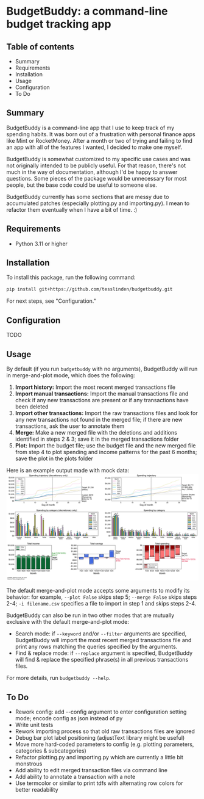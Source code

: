 # BudgetBuddy: a command-line budget tracking app


## Table of contents

- Summary
- Requirements
- Installation
- Usage
- Configuration
- To Do


## Summary

BudgetBuddy is a command-line app that I use to keep track of my spending habits. It was born out of a frustration with personal finance apps like Mint or RocketMoney. After a month or two of trying and failing to find an app with all of the features I wanted, I decided to make one myself.

BudgetBuddy is somewhat customized to my specific use cases and was not originally intended to be publicly useful. For that reason, there's not much in the way of documentation, although I'd be happy to answer questions. Some pieces of the package would be unnecessary for most people, but the base code could be useful to someone else.

BudgetBuddy currently has some sections that are messy due to accumulated patches (especially plotting.py and importing.py). I mean to refactor them eventually when I have a bit of time. :)


## Requirements

- Python 3.11 or higher


## Installation

To install this package, run the following command:

```bash
pip install git+https://github.com/tesslinden/budgetbuddy.git
```

For next steps, see "Configuration."


## Configuration

TODO


## Usage

By default (if you run `budgetbuddy` with no arguments), BudgetBuddy will run in merge-and-plot mode, which does the following:
1. **Import history:** Import the most recent merged transactions file
2. **Import manual transactions:** Import the manual transactions file and check if any new transactions are present or if any transactions have been deleted
3. **Import other transactions:** Import the raw transactions files and look for any new transactions not found in the merged file; if there are new transactions, ask the user to annotate them
4. **Merge:** Make a new merged file with the deletions and additions identified in steps 2 & 3; save it in the merged transactions folder
5. **Plot:** Import the budget file; use the budget file and the new merged file from step 4 to plot spending and income patterns for the past 6 months; save the plot in the plots folder 

Here is an example output made with mock data: 
![Example output made with mock data](example_output_using_mock_data.png)

The default merge-and-plot mode accepts some arguments to modify its behavior: for example, `--plot False` skips step 5; `--merge False` skips steps 2-4; `-i filename.csv` specifies a file to import in step 1 and skips steps 2-4.

BudgetBuddy can also be run in two other modes that are mutually exclusive with the default merge-and-plot mode: 
* Search mode: if `--keyword` and/or `--filter` arguments are specified, BudgetBuddy will import the most recent merged transactions file and print any rows matching the queries specified by the arguments.
* Find & replace mode: if `--replace` argument is specified, BudgetBuddy will find & replace the specified phrase(s) in all previous transactions files.

For more details, run `budgetbuddy --help`.


## To Do

* Rework config: add --config argument to enter configuration setting mode; encode config as json instead of py
* Write unit tests
* Rework importing process so that old raw transactions files are ignored
* Debug bar plot label positioning (adjustText library might be useful)
* Move more hard-coded parameters to config (e.g. plotting parameters, categories & subcategories)
* Refactor plotting.py and importing.py which are currently a little bit monstrous
* Add ability to edit merged transaction files via command line
* Add ability to annotate a transaction with a note
* Use termcolor or similar to print tdfs with alternating row colors for better readability